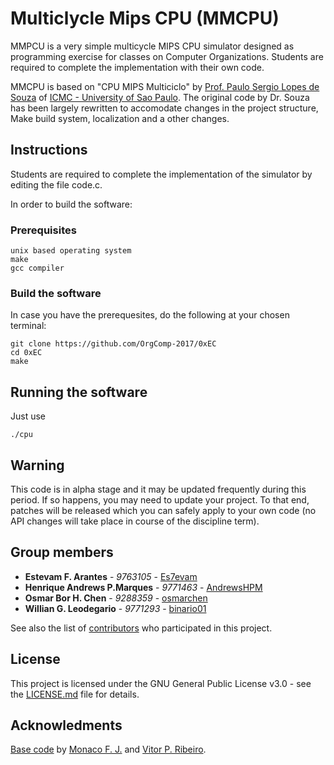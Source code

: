 # Multiclycle Mips CPU (MMCPU)

  MMPCU is a very simple multicycle MIPS CPU simulator designed as programming exercise for classes on Computer Organizations. Students are required to complete the implementation with their own code.

  MMCPU is based on "CPU MIPS Multiciclo"  by [Prof. Paulo Sergio Lopes de
  Souza](http://conteudo.icmc.usp.br/pessoas/pssouza/) of [ICMC - University of Sao Paulo](http://icmc.usp.br/).  The original code by Dr. Souza
  has been largely rewritten to accomodate changes in the project structure,
  Make build system, localization and a other changes.

## Instructions
  Students are required to complete the implementation of the simulator by
  editing the file code.c.

  In order to build the software:
### Prerequisites
```
unix based operating system
make
gcc compiler
```
### Build the software
In case you have the prerequesites, do the following at your chosen terminal:
```
git clone https://github.com/OrgComp-2017/0xEC
cd 0xEC
make
```
## Running the software
Just use
```
./cpu
```

## Warning

  This code is in alpha stage and it may be updated frequently
  during this period. If so happens, you may need to update your project.
  To that end, patches will be released which you can safely apply
  to your own code (no API changes will take place in course of
  the discipline term).
  


## Group members

* **Estevam F. Arantes** - *9763105* - [Es7evam](https://github.com/Es7evam)
* **Henrique Andrews P.Marques** - *9771463* - [AndrewsHPM](https://github.com/AndrewsHPM)
* **Osmar Bor H. Chen** - *9288359* - [osmarchen](https://github.com/osmarchen)
* **Willian G. Leodegario** - *9771293* - [binario01 ](https://github.com/binario01)

See also the list of [contributors](https://github.com/your/project/contributors) who participated in this project.

## License

This project is licensed under the GNU General Public License v3.0 - see the [LICENSE.md](LICENSE.md) file for details.


## Acknowledments
[Base code](https://gitlab.com/monaco/mmcpu) by [Monaco F. J.](https://gitlab.com/monaco) and [Vitor P. Ribeiro](https://github.com/VitorPinRibeiro).
